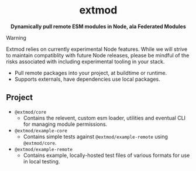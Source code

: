 <div align="center">
  <h1>extmod</h1>
 <p><b>Dynamically pull remote ESM modules in Node, ala Federated Modules
</b></p>
</div>

> [!WARNING]
> Extmod relies on currently experimental Node features. While we will strive to maintain compatiblity with future Node releases, please be mindful of the risks associated with including experimental tooling in your stack.

* Pull remote packages into your project, at buildtime or runtime.
* Supports externals, have dependencies use local packages.

## Project

* `@extmod/core`
  * Contains the relevent, custom esm loader, utilities and eventual CLI for managing module permissions.
* `@extmod/example-core`
  * Contains simple tests against `@extmod/example-remote` using `@extmod/core`.
* `@extmod/example-remote`
  * Contains example, locally-hosted test files of various formats for use in local testing.